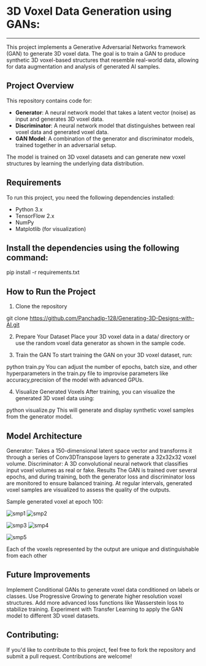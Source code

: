 # 3D Voxel Data Generation using GANs:
--------------------------------------


This project implements a Generative Adversarial Networks framework (GAN) to generate 3D voxel data. The goal is to train a GAN to produce synthetic 3D voxel-based structures that resemble real-world data, allowing for data augmentation and analysis of generated AI samples.

## Project Overview

This repository contains code for:

- **Generator**: A neural network model that takes a latent vector (noise) as input and generates 3D voxel data.
- **Discriminator**: A neural network model that distinguishes between real voxel data and generated voxel data.
- **GAN Model**: A combination of the generator and discriminator models, trained together in an adversarial setup.

The model is trained on 3D voxel datasets and can generate new voxel structures by learning the underlying data distribution.


## Requirements

To run this project, you need the following dependencies installed:

- Python 3.x
- TensorFlow 2.x
- NumPy
- Matplotlib (for visualization)

## Install the dependencies using the following command:

pip install -r requirements.txt

## How to Run the Project
1. Clone the repository

git clone https://github.com/Panchadip-128/Generating-3D-Designs-with-AI.git


2. Prepare Your Dataset
Place your 3D voxel data in a data/ directory or use the random voxel data generator as shown in the sample code.

3. Train the GAN
To start training the GAN on your 3D voxel dataset, run:

python train.py
You can adjust the number of epochs, batch size, and other hyperparameters in the train.py file to improvise parameters like accuracy,precision of the model with advanced GPUs.

4. Visualize Generated Voxels
After training, you can visualize the generated 3D voxel data using:

python visualize.py
This will generate and display synthetic voxel samples from the generator model.

## Model Architecture
Generator: Takes a 150-dimensional latent space vector and transforms it through a series of Conv3DTranspose layers to generate a 32x32x32 voxel volume.
Discriminator: A 3D convolutional neural network that classifies input voxel volumes as real or fake.
Results
The GAN is trained over several epochs, and during training, both the generator loss and discriminator loss are monitored to ensure balanced training. At regular intervals, generated voxel samples are visualized to assess the quality of the outputs.

Sample generated voxel at epoch 100:

![smp1](https://github.com/user-attachments/assets/915a48cd-9065-47b0-b411-b2ddaecfb761)
![smp2](https://github.com/user-attachments/assets/70a5e97b-6386-4442-939b-8dd292bca64d)

![smp3](https://github.com/user-attachments/assets/19e8c32f-0964-4aba-9137-04a659e087fb)
![smp4](https://github.com/user-attachments/assets/ae853ddd-06a0-487c-83bc-2c331d33e123)

![smp5](https://github.com/user-attachments/assets/bc5d88e3-72f0-48ae-9031-eacedfa9b183)

Each of the voxels represented by the output are unique and distinguishable from each other

## Future Improvements
Implement Conditional GANs to generate voxel data conditioned on labels or classes.
Use Progressive Growing to generate higher resolution voxel structures.
Add more advanced loss functions like Wasserstein loss to stabilize training.
Experiment with Transfer Learning to apply the GAN model to different 3D voxel datasets.

## Contributing:
If you'd like to contribute to this project, feel free to fork the repository and submit a pull request. Contributions are welcome!



